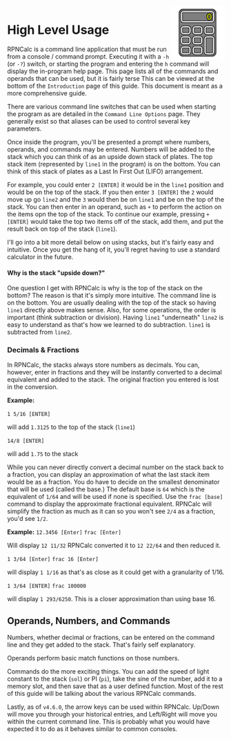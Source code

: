 <img align="right" width="125" src="../Images/HighLevelUsage.png">

# High Level Usage

RPNCalc is a command line application that must be run from a console / command prompt.  Executing it with a `-h` (or `-?`) switch, or starting the program and entering the `h` command will display the in-program help page.  This page lists all of the commands and operands that can be used, but it is fairly terse  This can be viewed at the bottom of the `Introduction` page of this guide. This document is meant as a more comprehensive guide.

There are various command line switches that can be used when starting the program as are detailed in the `Command Line Options` page.  They generally exist so that aliases can be used to control several key parameters.  

Once inside the program, you'll be presented a prompt where numbers, operands, and commands may be entered.  Numbers will be added to the stack which you can think of as an upside down stack of plates.  The top stack item (represented by `line1` in the program) is on the bottom.  You can think of this stack of plates as a Last In First Out (LIFO) arrangement.

For example, you could enter `2 [ENTER]` it would be in the `line1` position and would be on the top of the stack.  If you then enter `3 [ENTER]` the `2` would move up go `line2` and the `3` would then be on `line1` and be on the top of the stack.  You can then enter in an operand, such as `+` to perform the action on the items opn the top of the stack. To continue our example, pressing `+ [ENTER]` would take the top two items off of the stack, add them, and put the result back on top of the stack (`line1`).  

I'll go into a bit more detail below on using stacks, but it's fairly easy and intuitive.  Once you get the hang of it, you'll regret having to use a standard calculator in the future.  

#### Why is the stack "upside down?"

One question I get with RPNCalc is why is the top of the stack on the bottom?  The reason is that it's simply more intuitive.  The command line is on the bottom.  You are usually dealing with the top of the stack so having `line1` directly above makes sense.  Also, for some operations, the order is important (think subtraction or division).  Having `line1` "underneath" `line2` is easy to understand as that's how we learned to do subtraction.  `line1` is subtracted from `line2`.

### Decimals & Fractions

In RPNCalc, the stacks always store numbers as decimals.  You can, however, enter in fractions and they will be instantly converted to a decimal equivalent and added to the stack.  The original fraction you entered is lost in the conversion.

**Example:**

`1 5/16 [ENTER]` 

will add `1.3125` to the top of the stack (`line1`)

`14/8 [ENTER]` 

will add `1.75` to the stack

While you can never directly convert a decimal number on the stack back to a fraction, you can display an approximation of what the last stack item would be as a fraction.  You do have to decide on the smallest denominator that will be used (called the base.)  The default base is `64` which is the equivalent of `1/64` and will be used if none is specified.  Use the `frac [base]` command to display the approximate fractional equivalent.  RPNCalc will simplify the fraction as much as it can so you won't see `2/4` as a fraction, you'd see `1/2`.

**Example:**
`12.3456 [Enter]`
`frac [Enter]`

Will display `12 11/32`  RPNCalc converted it to `12 22/64` and then reduced it.

`1 3/64 [Enter]`
`frac 16 [Enter]`

will display `1 1/16` as that's as close as it could get with a granularity of 1/16.

`1 3/64 [ENTER]`
`frac 100000`

will display `1 293/6250`.  This is a closer approximation than using base 16.

## Operands, Numbers, and Commands

Numbers, whether decimal or fractions, can be entered on the command line and they get added to the stack.  That's fairly self explanatory.

Operands perform basic match functions on those numbers.

Commands do the more exciting things.  You can add the speed of light constant to the stack (`sol`) or PI (`pi`), take the sine of the number, add it to a memory slot, and then save that as a user defined function.  Most of the rest of this guide will be talking about the various RPNCalc commands.

Lastly, as of `v4.6.0`, the arrow keys can be used within RPNCalc.  Up/Down will move you through your historical entries, and Left/Right will move you within the current command line.  This is probably what you would have expected it to do as it behaves similar to common consoles.

